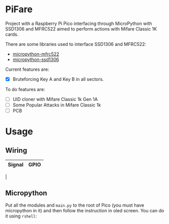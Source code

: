 # PiFare
Project with a Raspberry Pi Pico interfacing through MicroPython with SSD1306 and MFRC522 aimed to perform actions with Mifare Classic 1K cards.



There are some libraries used to interface SSD1306 and MFRC522:
- [micropython-mfrc522](https://github.com/danjperron/micropython-mfrc522)
- [micropython-ssd1306](https://github.com/stlehmann/micropython-ssd1306)

Current features are:
- [X] Bruteforcing Key A and Key B in all sectors.

To do features are:
- [ ] UID cloner with Mifare Classic 1k Gen 1A
- [ ] Some Popular Attacks in Mifare Classic 1k
- [ ] PCB

# Usage
## Wiring
| Signal | GPIO |
| - | - |
| 

## Micropython 
Put all the modules and `main.py` to the root of Pico (you must have micropython in it) and then follow the instruction in oled screen. You can do it using `rshell`:
```shell

```




